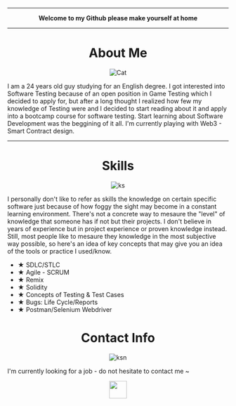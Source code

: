 <hr> </hr>
<p align="center"> <b>Welcome to my Github please make yourself at home </b> </p>
<hr> </hr>

<h1 align="center"> About Me </h1>
<p align="center" width="100%"> <img src="https://1.bp.blogspot.com/-WOwMDrrw_Y0/YNO54vDLBDI/AAAAAAACM1c/bDsPt0kDpxAqb_qQ3p6BvbKxofFO3yeEgCPcBGAsYHg/s1920/Kobayashi-san%2BChi%2Bno%2BMaid%2BDragon%2BS2%2BShorts%2B-%2BEpisode%2B12%2B-%2BKobayashi%2BEnjoys%2BBento.gif" alt="Cat" /> </p>
I am a 24 years old guy studying for an English degree. I got interested into Software Testing because of an open position in Game Testing which I decided to apply for, but after a long thought I realized how few my knowledge of Testing were and I decided to start reading about it and apply into a bootcamp course for software testing. Start learning about Software Development was the beggining of it all. I'm currently playing with Web3 - Smart Contract design.
<hr> </hr>
<h1 align="center"> Skills </h1>
<p align="center" width="100%"> <img src= "https://c.tenor.com/NvTh_ZMUNM4AAAAC/kobayashi-kobayashi-dragon-maid.gif" alt="ks" /> </p>

I personally don't like to refer as skills the knowledge on certain specific software just because of how foggy the sight may become in a constant learning environment. There's not a concrete way to mesaure the "level" of knowledge that someone has if not but their projects. I don't believe in years of experience but in project experience or proven knowledge instead.
Still, most people like to mesaure they knowledge in the most subjective way possible, so here's an idea of key concepts that may give you an idea of the tools or practice I used/know.

<ul>
  <li><b>★</b> SDLC/STLC                        </li>
  <li><b>★</b> Agile - SCRUM                    </li>
  <li><b>★</b> Remix                            </li>
  <li><b>★</b> Solidity                         </li>
  <li><b>★</b> Concepts of Testing & Test Cases </li>
  <li><b>★</b> Bugs: Life Cycle/Reports         </li>
  <li><b>★</b> Postman/Selenium Webdriver       </li>
</ul>

<h1 align="center"> Contact Info </h1>
<p align="center" width="100%"> <img src="https://c.tenor.com/5aZ8jrEPWfQAAAAC/kobayashi.gif" alt="ksn" /> </p>

I'm currently looking for a job - do not hesitate to contact me ~

<p align="center">
<a href="https://discord.com/users/941659019364409374"> <img src="https://img.icons8.com/nolan/452/discord-logo.png" align="center" width="40" height="40" /> </a>
</p>
